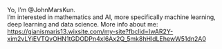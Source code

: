 Yo, I’m @JohnMarsKun. \
I’m interested in mathematics and AI, more specifically machine learning, deep learning and data science.
More info about me: \
https://gianismaris13.wixsite.com/my-site?fbclid=IwAR2Y-xim2vLYiEVTQvOHN1tGDODPn4xI6Ax2Q_5mk8hHldLEhewW51dn2A0
